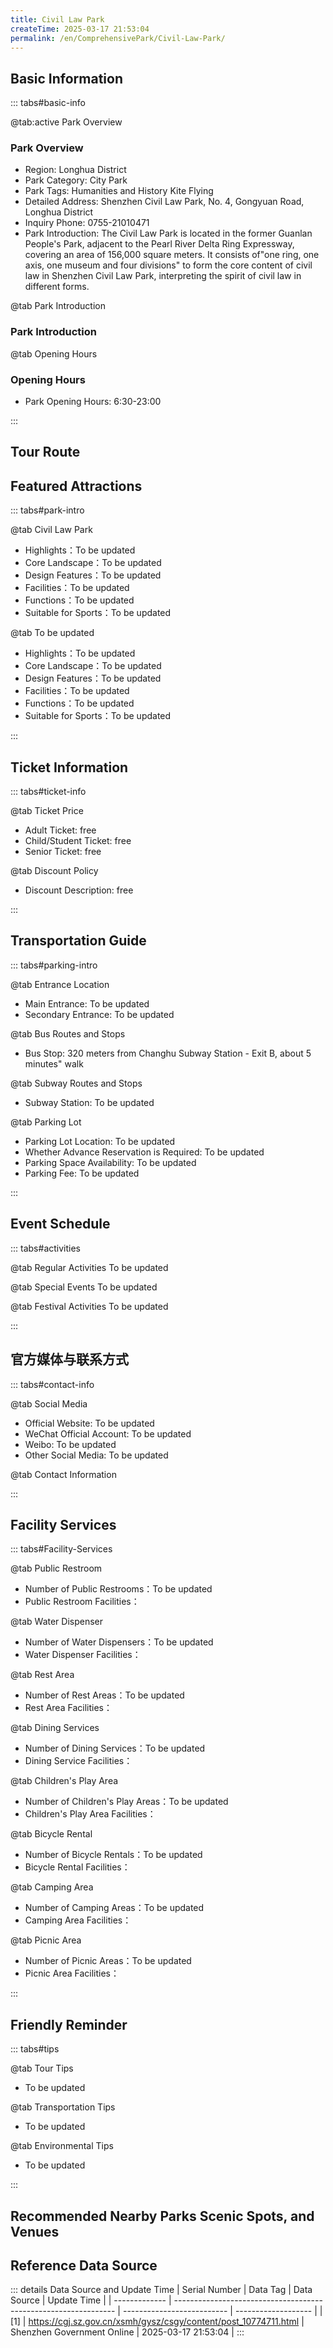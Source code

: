 ```yaml
---
title: Civil Law Park
createTime: 2025-03-17 21:53:04
permalink: /en/ComprehensivePark/Civil-Law-Park/
---
```



<script setup>
import ImageSwiper from '/.vuepress/theme/components/ImageSwiper.vue'
// 轮播图数据
const swiperItems = [
    {
                link: 'https://cgj.sz.gov.cn/img/4/4005/4005724/10774711.jpg',
                title: 'Civil Law Park',
                description: '',
                author: 'Shenzhen Government Online',
                date: '2025/03/17'
                },
  {
                link: 'https://cgj.sz.gov.cn/img/4/4005/4005724/10774711.jpg',
                title: 'Civil Law Park',
                description: '',
                author: 'Shenzhen Government Online',
                date: '2025/03/17'
                }
]
// 配置项
const swiperConfig = {
  height: 500,
  showInfo: true
}
</script>
<!-- 轮播图组件 -->
<ImageSwiper :items="swiperItems" :config="swiperConfig" />



## Basic Information

::: tabs#basic-info

@tab:active Park Overview
### Park Overview
- Region: Longhua District
- Park Category: City Park
- Park Tags: Humanities and History Kite Flying
- Detailed Address: Shenzhen Civil Law Park, No. 4, Gongyuan Road, Longhua District
- Inquiry Phone: 0755-21010471
- Park Introduction: The Civil Law Park is located in the former Guanlan People's Park, adjacent to the Pearl River Delta Ring Expressway, covering an area of 156,000 square meters. It consists of"one ring, one axis, one museum and four divisions" to form the core content of civil law in Shenzhen Civil Law Park, interpreting the spirit of civil law in different forms.

@tab Park Introduction
### Park Introduction
@tab Opening Hours
### Opening Hours
- Park Opening Hours: 6:30-23:00

:::

## Tour Route
<ImageCard
image="https://cgj.sz.gov.cn/attachment/1/1333/1333810/10774711.jpg"
title="Civil Law Park游玩路径图"
description="游玩路径示意图"
/>



## Featured Attractions

::: tabs#park-intro

@tab Civil Law Park
<ImageCard
image="https://cgj.sz.gov.cn/images/index20230710_1.png"
    title="Civil Law Park"
    description="(1) 'One ring' refers to the Civil Law Ring: The Civil Law Ring is themed on the six stages of the cartoon character 'Hua Zai', namely, infancy, childhood, adolescence, adulthood, middle age and old age. 66 cases are designed to show the relationship between him and the Civil Law at different ages, achieving the goal of 'walking through the Civil Law Ring for several times and learning the Civil Code'. "
    date=""
    author="Shenzhen Government Online"
/>


- Highlights：To be updated
- Core Landscape：To be updated
- Design Features：To be updated
- Facilities：To be updated
- Functions：To be updated
- Suitable for Sports：To be updated

@tab To be updated
<ImageCard
image="https://cgj.sz.gov.cn/images/index20230710_1.png"
    title="Civil Law Park"
    description="(1) 'One ring' refers to the Civil Law Ring: The Civil Law Ring is themed on the six stages of the cartoon character 'Hua Zai', namely, infancy, childhood, adolescence, adulthood, middle age and old age. 66 cases are designed to show the relationship between him and the Civil Law at different ages, achieving the goal of 'walking through the Civil Law Ring for several times and learning the Civil Code'. "
    date=""
    author="Shenzhen Government Online"
/>


- Highlights：To be updated
- Core Landscape：To be updated
- Design Features：To be updated
- Facilities：To be updated
- Functions：To be updated
- Suitable for Sports：To be updated

:::

## Ticket Information

::: tabs#ticket-info

@tab Ticket Price
- Adult Ticket: free
- Child/Student Ticket: free
- Senior Ticket: free

@tab Discount Policy
- Discount Description: free

:::

## Transportation Guide

::: tabs#parking-intro

@tab Entrance Location
- Main Entrance: To be updated
- Secondary Entrance: To be updated

@tab Bus Routes and Stops
- Bus Stop: 320 meters from Changhu Subway Station - Exit B, about 5 minutes" walk

@tab Subway Routes and Stops
- Subway Station: To be updated

@tab Parking Lot
- Parking Lot Location: To be updated
- Whether Advance Reservation is Required: To be updated
- Parking Space Availability: To be updated
- Parking Fee: To be updated

:::

## Event Schedule

::: tabs#activities

@tab Regular Activities
To be updated

@tab Special Events
To be updated

@tab Festival Activities
To be updated

:::

## 官方媒体与联系方式

::: tabs#contact-info

@tab Social Media
- Official Website: To be updated
- WeChat Official Account: To be updated
- Weibo: To be updated
- Other Social Media: To be updated

@tab Contact Information

:::

## Facility Services

::: tabs#Facility-Services

@tab Public Restroom
- Number of Public Restrooms：To be updated
- Public Restroom Facilities：

@tab Water Dispenser
- Number of Water Dispensers：To be updated
- Water Dispenser Facilities：

@tab Rest Area
- Number of Rest Areas：To be updated
- Rest Area Facilities：

@tab Dining Services
- Number of Dining Services：To be updated
- Dining Service Facilities：

@tab Children's Play Area
- Number of Children's Play Areas：To be updated
- Children's Play Area Facilities：

@tab Bicycle Rental
- Number of Bicycle Rentals：To be updated
- Bicycle Rental Facilities：

@tab Camping Area
- Number of Camping Areas：To be updated
- Camping Area Facilities：

@tab Picnic Area
- Number of Picnic Areas：To be updated
- Picnic Area Facilities：

:::

## Friendly Reminder

::: tabs#tips

@tab Tour Tips
- To be updated

@tab Transportation Tips
- To be updated

@tab Environmental Tips
- To be updated

:::

## Recommended Nearby Parks Scenic Spots, and Venues

<CardGrid>
  <ImageCard
        image="https://cgj.sz.gov.cn/img/4/4005/4005725/10774712.png"
        title="Yuanke Park"
        description="Shenzhen Yuanke Park is located in the triangle where Dongmen North Road and Aiguo Road intersect in Luohu District, Shenzhen, covering an area of about 2.5 hec"
        href="/en/ComprehensivePark/Yuanke-Park/"
        author="Shenzhen Government Online"
        date="2025/01/02"
      />
      <ImageCard
        image="https://cgj.sz.gov.cn/img/4/4005/4005725/10774712.png"
        title="Yuanke Park"
        description="Shenzhen Yuanke Park is located in the triangle where Dongmen North Road and Aiguo Road intersect in Luohu District, Shenzhen, covering an area of about 2.5 hec"
        href="/en/ComprehensivePark/Yuanke-Park/"
        author="Shenzhen Government Online"
        date="2025/01/02"
      />
    </CardGrid>


## Reference Data Source

::: details Data Source and Update Time
| Serial Number | Data Tag                                                        | Data Source                | Update Time         |
| ------------- | --------------------------------------------------------------- | -------------------------- | ------------------- |
| [1]           | https://cgj.sz.gov.cn/xsmh/gysz/csgy/content/post_10774711.html | Shenzhen Government Online | 2025-03-17 21:53:04 |
:::

